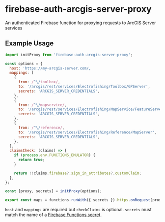 # firebase-auth-arcgis-server-proxy

An authenticated Firebase function for proxying requests to ArcGIS Server services

## Example Usage

```js
import initProxy from 'firebase-auth-arcgis-server-proxy';

const options = {
  host: 'https://my-arcgis-server.com/,
  mappings: [
    {
      from: /^\/toolbox/,
      to: '/arcgis/rest/services/Electrofishing/Toolbox/GPServer',
      secrets: 'ARCGIS_SERVER_CREDENTIALS',
    },
    {
      from: /^\/mapservice/,
      to: '/arcgis/rest/services/Electrofishing/MapService/FeatureServer',
      secrets: 'ARCGIS_SERVER_CREDENTIALS',
    },
    {
      from: /^\/reference/,
      to: '/arcgis/rest/services/Electrofishing/Reference/MapServer',
      secrets: 'ARCGIS_SERVER_CREDENTIALS',
    },
  ],
  claimsCheck: (claims) => {
    if (process.env.FUNCTIONS_EMULATOR) {
      return true;
    }

    return !!claims.firebase?.sign_in_attributes?.customClaim;
  },
};

const [proxy, secrets] = initProxy(options);

export const maps = functions.runWith({ secrets }).https.onRequest(proxy);
```

`host` and `mappings` are required but `checkClaims` is optional. `secrets` must match the name of a [Firebase Functions secret](https://firebase.google.com/docs/functions/config-env#create-secret).
